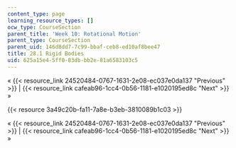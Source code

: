 ```yaml
---
content_type: page
learning_resource_types: []
ocw_type: CourseSection
parent_title: 'Week 10: Rotational Motion'
parent_type: CourseSection
parent_uid: 146d8dd7-7c99-bbaf-ceb8-ed10af8bee47
title: 28.1 Rigid Bodies
uid: 625a15e4-5ff0-83db-bb2e-81a6583103c5
---
```


« {{< resource_link 24520484-0767-1631-2e08-ec037e0da137 "Previous" >}} | {{< resource_link cafeab96-1cc4-0b56-1181-e1020195ed8c "Next" >}} »

{{< resource 3a49c20b-fa11-7a8e-b3eb-3810089b1c03 >}}

« {{< resource_link 24520484-0767-1631-2e08-ec037e0da137 "Previous" >}} | {{< resource_link cafeab96-1cc4-0b56-1181-e1020195ed8c "Next" >}} »